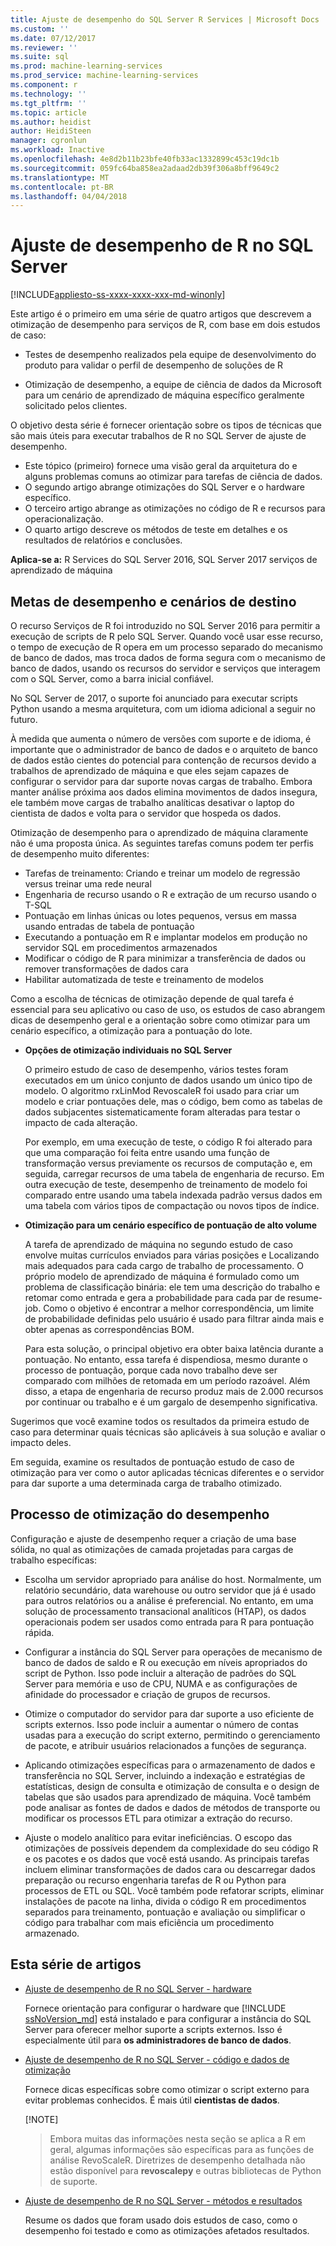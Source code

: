 ```yaml
---
title: Ajuste de desempenho do SQL Server R Services | Microsoft Docs
ms.custom: ''
ms.date: 07/12/2017
ms.reviewer: ''
ms.suite: sql
ms.prod: machine-learning-services
ms.prod_service: machine-learning-services
ms.component: r
ms.technology: ''
ms.tgt_pltfrm: ''
ms.topic: article
ms.author: heidist
author: HeidiSteen
manager: cgronlun
ms.workload: Inactive
ms.openlocfilehash: 4e8d2b11b23bfe40fb33ac1332899c453c19dc1b
ms.sourcegitcommit: 059fc64ba858ea2adaad2db39f306a8bff9649c2
ms.translationtype: MT
ms.contentlocale: pt-BR
ms.lasthandoff: 04/04/2018
---
```

# <a name="performance-tuning-for-r-in-sql-server"></a>Ajuste de desempenho de R no SQL Server
[!INCLUDE[appliesto-ss-xxxx-xxxx-xxx-md-winonly](../../includes/appliesto-ss-xxxx-xxxx-xxx-md-winonly.md)]

Este artigo é o primeiro em uma série de quatro artigos que descrevem a otimização de desempenho para serviços de R, com base em dois estudos de caso:

- Testes de desempenho realizados pela equipe de desenvolvimento do produto para validar o perfil de desempenho de soluções de R

- Otimização de desempenho, a equipe de ciência de dados da Microsoft para um cenário de aprendizado de máquina específico geralmente solicitado pelos clientes.

O objetivo desta série é fornecer orientação sobre os tipos de técnicas que são mais úteis para executar trabalhos de R no SQL Server de ajuste de desempenho.

+ Este tópico (primeiro) fornece uma visão geral da arquitetura do e alguns problemas comuns ao otimizar para tarefas de ciência de dados.
+ O segundo artigo abrange otimizações do SQL Server e o hardware específico.
+ O terceiro artigo abrange as otimizações no código de R e recursos para operacionalização.
+ O quarto artigo descreve os métodos de teste em detalhes e os resultados de relatórios e conclusões.

**Aplica-se a:** R Services do SQL Server 2016, SQL Server 2017 serviços de aprendizado de máquina

## <a name="performance-goals-and-targeted-scenarios"></a>Metas de desempenho e cenários de destino

O recurso Serviços de R foi introduzido no SQL Server 2016 para permitir a execução de scripts de R pelo SQL Server. Quando você usar esse recurso, o tempo de execução de R opera em um processo separado do mecanismo de banco de dados, mas troca dados de forma segura com o mecanismo de banco de dados, usando os recursos do servidor e serviços que interagem com o SQL Server, como a barra inicial confiável.

No SQL Server de 2017, o suporte foi anunciado para executar scripts Python usando a mesma arquitetura, com um idioma adicional a seguir no futuro.

À medida que aumenta o número de versões com suporte e de idioma, é importante que o administrador de banco de dados e o arquiteto de banco de dados estão cientes do potencial para contenção de recursos devido a trabalhos de aprendizado de máquina e que eles sejam capazes de configurar o servidor para dar suporte novas cargas de trabalho. Embora manter análise próxima aos dados elimina movimentos de dados insegura, ele também move cargas de trabalho analíticas desativar o laptop do cientista de dados e volta para o servidor que hospeda os dados.

Otimização de desempenho para o aprendizado de máquina claramente não é uma proposta única. As seguintes tarefas comuns podem ter perfis de desempenho muito diferentes:

- Tarefas de treinamento: Criando e treinar um modelo de regressão versus treinar uma rede neural
- Engenharia de recurso usando o R e extração de um recurso usando o T-SQL
- Pontuação em linhas únicas ou lotes pequenos, versus em massa usando entradas de tabela de pontuação
- Executando a pontuação em R e implantar modelos em produção no servidor SQL em procedimentos armazenados
- Modificar o código de R para minimizar a transferência de dados ou remover transformações de dados cara
- Habilitar automatizada de teste e treinamento de modelos

Como a escolha de técnicas de otimização depende de qual tarefa é essencial para seu aplicativo ou caso de uso, os estudos de caso abrangem dicas de desempenho geral e a orientação sobre como otimizar para um cenário específico, a otimização para a pontuação do lote.

+ **Opções de otimização individuais no SQL Server**

    O primeiro estudo de caso de desempenho, vários testes foram executados em um único conjunto de dados usando um único tipo de modelo. O algoritmo rxLinMod RevoscaleR foi usado para criar um modelo e criar pontuações dele, mas o código, bem como as tabelas de dados subjacentes sistematicamente foram alteradas para testar o impacto de cada alteração.

    Por exemplo, em uma execução de teste, o código R foi alterado para que uma comparação foi feita entre usando uma função de transformação versus previamente os recursos de computação e, em seguida, carregar recursos de uma tabela de engenharia de recurso. Em outra execução de teste, desempenho de treinamento de modelo foi comparado entre usando uma tabela indexada padrão versus dados em uma tabela com vários tipos de compactação ou novos tipos de índice.

+ **Otimização para um cenário específico de pontuação de alto volume**

    A tarefa de aprendizado de máquina no segundo estudo de caso envolve muitas currículos enviados para várias posições e Localizando mais adequados para cada cargo de trabalho de processamento. O próprio modelo de aprendizado de máquina é formulado como um problema de classificação binária: ele tem uma descrição do trabalho e retomar como entrada e gera a probabilidade para cada par de resume-job. Como o objetivo é encontrar a melhor correspondência, um limite de probabilidade definidas pelo usuário é usado para filtrar ainda mais e obter apenas as correspondências BOM.

    Para esta solução, o principal objetivo era obter baixa latência durante a pontuação. No entanto, essa tarefa é dispendiosa, mesmo durante o processo de pontuação, porque cada novo trabalho deve ser comparado com milhões de retomada em um período razoável. Além disso, a etapa de engenharia de recurso produz mais de 2.000 recursos por continuar ou trabalho e é um gargalo de desempenho significativa.

Sugerimos que você examine todos os resultados da primeira estudo de caso para determinar quais técnicas são aplicáveis à sua solução e avaliar o impacto deles.

Em seguida, examine os resultados de pontuação estudo de caso de otimização para ver como o autor aplicadas técnicas diferentes e o servidor para dar suporte a uma determinada carga de trabalho otimizado.

## <a name="performance-optimization-process"></a>Processo de otimização do desempenho

Configuração e ajuste de desempenho requer a criação de uma base sólida, no qual as otimizações de camada projetadas para cargas de trabalho específicas:

- Escolha um servidor apropriado para análise do host. Normalmente, um relatório secundário, data warehouse ou outro servidor que já é usado para outros relatórios ou a análise é preferencial. No entanto, em uma solução de processamento transacional analíticos (HTAP), os dados operacionais podem ser usados como entrada para R para pontuação rápida.

- Configurar a instância do SQL Server para operações de mecanismo de banco de dados de saldo e R ou execução em níveis apropriados do script de Python. Isso pode incluir a alteração de padrões do SQL Server para memória e uso de CPU, NUMA e as configurações de afinidade do processador e criação de grupos de recursos.

- Otimize o computador do servidor para dar suporte a uso eficiente de scripts externos. Isso pode incluir a aumentar o número de contas usadas para a execução do script externo, permitindo o gerenciamento de pacote, e atribuir usuários relacionados a funções de segurança.

- Aplicando otimizações específicas para o armazenamento de dados e transferência no SQL Server, incluindo a indexação e estratégias de estatísticas, design de consulta e otimização de consulta e o design de tabelas que são usados para aprendizado de máquina. Você também pode analisar as fontes de dados e dados de métodos de transporte ou modificar os processos ETL para otimizar a extração do recurso.

- Ajuste o modelo analítico para evitar ineficiências. O escopo das otimizações de possíveis dependem da complexidade do seu código R e os pacotes e os dados que você está usando. As principais tarefas incluem eliminar transformações de dados cara ou descarregar dados preparação ou recurso engenharia tarefas de R ou Python para processos de ETL ou SQL. Você também pode refatorar scripts, eliminar instalações de pacote na linha, divida o código R em procedimentos separados para treinamento, pontuação e avaliação ou simplificar o código para trabalhar com mais eficiência um procedimento armazenado.

## <a name="articles-in-this-series"></a>Esta série de artigos

+ [Ajuste de desempenho de R no SQL Server - hardware](..\r\sql-server-configuration-r-services.md)

    Fornece orientação para configurar o hardware que [!INCLUDE [ssNoVersion_md](..\..\includes\ssnoversion-md.md)] está instalado e para configurar a instância do SQL Server para oferecer melhor suporte a scripts externos. Isso é especialmente útil para **os administradores de banco de dados**.

+ [Ajuste de desempenho de R no SQL Server - código e dados de otimização](..\r\r-and-data-optimization-r-services.md)

    Fornece dicas específicas sobre como otimizar o script externo para evitar problemas conhecidos. É mais útil **cientistas de dados**.

    [!NOTE]
    > Embora muitas das informações nesta seção se aplica a R em geral, algumas informações são específicas para as funções de análise RevoScaleR. Diretrizes de desempenho detalhada não estão disponível para **revoscalepy** e outras bibliotecas de Python de suporte.

+ [Ajuste de desempenho de R no SQL Server - métodos e resultados](..\r\performance-case-study-r-services.md)

    Resume os dados que foram usado dois estudos de caso, como o desempenho foi testado e como as otimizações afetados resultados.
